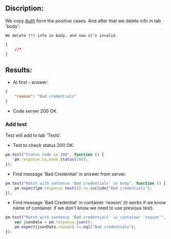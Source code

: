 ## Discription:
We copy [Auth]() form the positive cases.
And after that we delete info in tab 'body':
```
We delete (*) info in body, and now it's invalid.
```
```json
{
    //*
}
```
## Results:
* At first - answer:
```json
{
    "reason": "Bad credentials"
}
```
* Code server 200 OK

### Add test<br>
Test will add to tab 'Tests'.

* Test to check status 200 OK:
```js
pm.test("Status code is 200", function () {
    pm.response.to.have.status(200);
});
```

* Find message 'Bad Credential' in answer from server.
```js
pm.test("Match with sentence 'Bad credentials' in body", function () {
    pm.expect(pm.response.text()).to.include("Bad credentials");
});
```

* Find message 'Bad Credential' in container 'reason' (it works if we know name of container. if we don't know we need to use previous test).
```js
pm.test("Match with sentence 'Bad credentials' in container 'reason'", function () {
    var jsonData = pm.response.json();
    pm.expect(jsonData.reason).to.eql("Bad credentials");
});
```